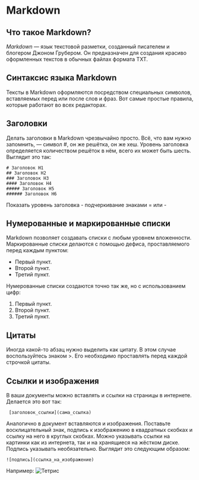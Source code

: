 # Markdown

## Что такое Markdown?
*Markdown* — язык текстовой разметки, созданный писателем и блогером Джоном Грубером. Он предназначен для создания красиво оформленных текстов в обычных файлах формата TXT.

## Синтаксис языка Markdown
Тексты в Markdown оформляются посредством специальных символов, вставляемых перед или после слов и фраз. Вот самые простые правила, которые работают во всех редакторах.

## Заголовки
Делать заголовки в Markdown чрезвычайно просто. Всё, что вам нужно запомнить, — символ #, он же решётка, он же хеш. Уровень заголовка определяется количеством решёток в нём, всего их может быть шесть. Выглядит это так:

``` 
# Заголовок H1
## Заголовок H2
### Заголовок H3
#### Заголовок H4
##### Заголовок H5
###### Заголовок H6
```

Показать уровень заголовка - подчеркивание знаками = или -

## Нумерованные и маркированные списки
Markdown позволяет создавать списки с любым уровнем вложенности. Маркированные списки делаются с помощью дефиса, проставляемого перед каждым пунктом:

- Первый пункт.
- Второй пункт.
- Третий пункт.

Нумерованные списки создаются точно так же, но с использованием цифр:

1. Первый пункт.
2. Второй пункт.
3. Третий пункт.

## Цитаты
Иногда какой-то абзац нужно выделить как цитату. В этом случае воспользуйтесь знаком >. Его необходимо проставлять перед каждой строчкой цитаты.

## Ссылки и изображения
В ваши документы можно вставлять и ссылки на страницы в интернете. Делается это вот так: 

``` [заголовок_ссылки](сама_ссылка)```

Аналогично в документ вставляются и изображения. Поставьте восклицательный знак, подпись к изображению в квадратных скобках и ссылку на него в круглых скобках. Можно указывать ссылки на картинки как из интернета, так и на хранящиеся на жёстком диске. Подпись указывать необязательно. Выглядит это следующим образом:

```![подпись](ссылка_на_изображение)```

Например:
![Тетрис](tetris.jpg)



